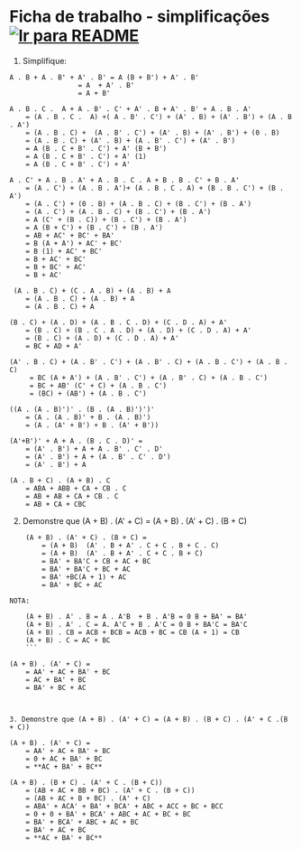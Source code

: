 # Ficha de trabalho - simplificações &nbsp; [![Ir para README](https://img.shields.io/badge/Indice-Verde?style=for-the-badge)](../../README.md#indice)

1. Simplifique: 
```
A . B + A . B' + A' . B' = A (B + B') + A' . B'
				 = A  + A' . B'
				 = A + B'
```

``` 
A . B . C .  A + A . B' . C' + A' . B + A' . B' + A . B . A'  
	= (A . B . C .  A) +( A . B' . C') + (A' . B) + (A' . B') + (A . B . A')
    = (A . B . C) +  (A . B' . C') + (A' . B) + (A' . B') + (0 . B)
    = (A . B . C) + (A' . B) + (A . B' . C') + (A' . B')
    = A (B . C + B' . C') + A' (B + B')
	= A (B . C + B' . C') + A' (1)
	= A (B . C + B' . C') + A' 
```

``` 
A . C' + A . B . A' + A . B . C . A + B . B . C' + B . A'
	= (A . C') + (A . B . A')+ (A . B . C . A) + (B . B . C') + (B . A')
	= (A . C') + (0 . B) + (A . B . C) + (B . C') + (B . A')
	= (A . C') + (A . B . C) + (B . C') + (B . A')
	= A (C' + (B . C)) + (B . C') + (B . A')
	= A (B + C') + (B . C') + (B . A')
	= AB + AC' + BC' + BA'
	= B (A + A') + AC' + BC'
	= B (1) + AC' + BC'
	= B + AC' + BC'
	= B + BC' + AC'
	= B + AC'
```

```  
 (A . B . C) + (C . A . B) + (A . B) + A
	= (A . B . C) + (A . B) + A
	= (A . B . C) + A
``` 	

``` 
(B . C) + (A . D) + (A . B . C . D) + (C . D . A) + A'
	= (B . C) + (B . C . A . D) + (A . D) + (C . D . A) + A'
	= (B . C) + (A . D) + (C . D . A) + A'
	= BC + AD + A'
```

``` 
(A' . B . C) + (A . B' . C') + (A . B' . C) + (A . B . C') + (A . B . C)
	 = BC (A + A') + (A . B' . C') + (A . B' . C) + (A . B . C')
	 = BC + AB' (C' + C) + (A . B . C')
	 = (BC) + (AB') + (A . B . C')
``` 

``` 
((A . (A . B)')' . (B . (A . B)')')'
	= (A . (A . B)' + B . (A . B)')
	= (A . (A' + B') + B . (A' + B'))
```

``` 
(A'+B')' + A + A . (B . C . D)' =
	= (A' . B') + A + A . B' . C' . D'
	= (A' . B') + A + (A . B' . C' . D')
	= (A' . B') + A 
```

``` 
(A . B + C) . (A + B) . C
	= ABA + ABB + CA + CB . C
	= AB + AB + CA + CB . C
	= AB + CA + CBC
``` 

2. Demonstre que  (A + B) . (A' + C) = (A + B) . (A' + C) . (B + C)
``` 
	(A + B) . (A' + C) . (B + C) =
		= (A + B)  (A' . B + A' . C + C . B + C . C)
		= (A + B)  (A' . B + A' . C + C . B + C)
		= BA' + BA'C + CB + AC + BC
		= BA' + BA'C + BC + AC
		= BA' +BC(A + 1) + AC
		= BA' + BC + AC
``` 	
	NOTA:
```
	(A + B) . A' . B = A . A'B  + B . A'B = 0 B + BA' = BA'
	(A + B) . A' . C = A. A'C + B . A'C = 0 B + BA'C = BA'C
	(A + B) . CB = ACB + BCB = ACB + BC = CB (A + 1) = CB
	(A + B) . C = AC + BC
	```
``` 
	(A + B) . (A' + C) =
		= AA' + AC + BA' + BC
		= AC + BA' + BC
		= BA' + BC + AC
``` 

	
3. Demonstre que (A + B) . (A' + C) = (A + B) . (B + C) . (A' + C .(B + C))
``` 
	(A + B) . (A' + C) =
		= AA' + AC + BA' + BC
		= 0 + AC + BA' + BC
		= **AC + BA' + BC**
		
	(A + B) . (B + C) . (A' + C . (B + C))
		= (AB + AC + BB + BC) . (A' + C . (B + C))
		= (AB + AC + B + BC) . (A' + C)
		= ABA' + ACA' + BA' + BCA' + ABC + ACC + BC + BCC 
		= 0 + 0 + BA' + BCA' + ABC + AC + BC + BC 
		= BA' + BCA' + ABC + AC + BC 
		= BA' + AC + BC
		= **AC + BA' + BC**
	
``` 
